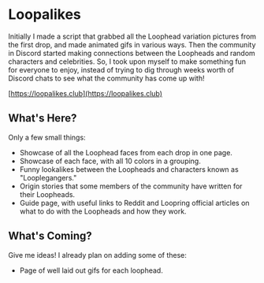 # Loopalikes

Initially I made a script that grabbed all the Loophead variation pictures from the first drop, and made animated gifs in various ways. Then the community in Discord started making connections between the Loopheads and random characters and celebrities. So, I took upon myself to make something fun for everyone to enjoy, instead of trying to dig through weeks worth of Discord chats to see what the community has come up with!

[https://loopalikes.club](https://loopalikes.club)

## What's Here?

Only a few small things:

* Showcase of all the Loophead faces from each drop in one page.
* Showcase of each face, with all 10 colors in a grouping.
* Funny lookalikes between the Loopheads and characters known as "Looplegangers."
* Origin stories that some members of the community have written for their Loopheads.
* Guide page, with useful links to Reddit and Loopring official articles on what to do with the Loopheads and how they work.

## What's Coming?

Give me ideas! I already plan on adding some of these:

* Page of well laid out gifs for each loophead.
